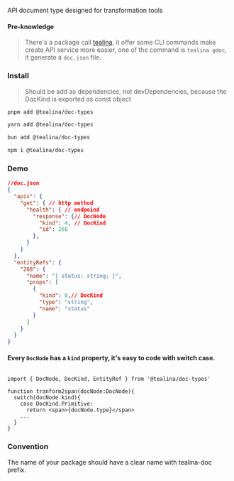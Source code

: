 API document type designed for transformation tools

#### Pre-knowledge

> There's a package call [tealina](https://www.npmjs.com/package/tealina), it offer some CLI commands make create API service more easier, one of the command is `tealina gdoc`, it generate a `doc.json` file.

### Install

> Should be add as dependencies, not devDependencies, because the DocKind is exported as const object

```bash
pnpm add @tealina/doc-types

yarn add @tealina/doc-types

bun add @tealina/doc-types

npm i @tealina/doc-types
```

### Demo

<!-- prettier-ignore-start -->
```json
//doc.json
{
  "apis": {
    "get": { // http method
      "health": { // endpoind
        "response": {// DocNode
          "kind": 4, // DocKind
          "id": 268 
        },
      }
    }
  },
  "entityRefs": {
    "268": {
      "name": "{ status: string; }",
      "props": [
        {
          "kind": 0,// DocKind
          "type": "string",
          "name": "status"
        }
      ]
    }
  }
}
```
<!-- prettier-ignore-end -->

#### Every `DocNode` has a `kind` property, it's easy to code with switch case.

```tsx

import { DocNode, DocKind, EntityRef } from '@tealina/doc-types'

function tranform2span(docNode:DocNode){
  switch(docNode.kind){
    case DocKind.Primitive:
      return <span>{docNode.type}</span>
    ...
  }
}

```

### Convention

The name of your package should have a clear name with tealina-doc prefix.
